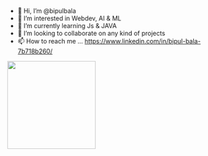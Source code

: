 - 👋 Hi, I’m @bipulbala
- 👀 I’m interested in Webdev, AI & ML
- 🌱 I’m currently learning Js & JAVA
- 💞️ I’m looking to collaborate on any kind of projects
- 📫 How to reach me ... https://www.linkedin.com/in/bipul-bala-7b718b260/
  



<a href="[https://github.com/bipulbala/github-readme-stats](https://github-readme-stats.vercel.app/api?username=bipulbala&show_icons=true&theme=default#gh-light-mode-only)">
  <img height=200 align="center" src="[https://github-readme-stats.vercel.app/api?username=bipulbala](https://github.com/bipulbala/github-readme-stats#gh-light-mode-only)" />
</a>


 

 
  
<!---
bipulbala/bipulbala is a ✨ special ✨ repository because its `README.md` (this file) appears on your GitHub profile.
You can click the Preview link to take a look at your changes.
--->
